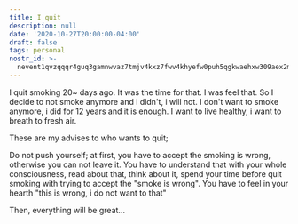 ```yaml
---
title: I quit
description: null
date: '2020-10-27T20:00:00-04:00'
draft: false
tags: personal
nostr_id: >-
  nevent1qvzqqqr4guq3gamnwvaz7tmjv4kxz7fwv4khyefw0puh5qgkwaehxw309aex2mrp0yhxummnw3ezucnpdejqz9rhwden5te0wfjkccte9ejxzmt4wvhxjmcprpmhxue69uhhyetvv9ujuumwdae8gtnnda3kjctvqyxhwumn8ghj7mn0wvhxcmmvqyt8wumn8ghj7un9d3shjtnswf5k6ctv9ehx2aqppamhxue69uhkummnw3ezumt0d5q3vamnwvaz7tmjv4kxz7fwdehhxtnnda3kjctvqyd8wumn8ghj7ctjw35kxmr9wvhxcctev4erxtnwv4mhxqg7waehxw309akkcuewv94kgetwd9azuetyw5h8gu30dehhxarjqqsg8t0yx63v7yeht3m2fz57hj8ggpzh4rerr9kh9ek2gzpqrxj7zugxdll82
---
```



I quit smoking 20~ days ago. It was the time for that. I was feel that. So I decide to not smoke anymore and i didn't, i will not. I don't want to smoke anymore, i did for 12 years and it is enough. I want to live healthy, i want to breath to fresh air.

These are my advises to who wants to quit;

Do not push yourself; at first, you have to accept the smoking is wrong, otherwise you can not leave it. You have to understand that with your whole consciousness, read about that, think about it, spend your time before quit smoking with trying to accept the "smoke is wrong". You have to feel in your hearth "this is wrong, i do not want to that"

Then, everything will be great...

